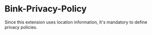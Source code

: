 # Bink-Privacy-Policy
Since this extension uses location information, It's mandatory to define privacy policies.
